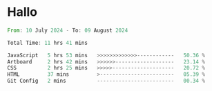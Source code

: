# Hallo
<!--START_SECTION:waka-->

```rust
From: 10 July 2024 - To: 09 August 2024

Total Time: 11 hrs 41 mins

JavaScript   5 hrs 53 mins   >>>>>>>>>>>>>------------   50.36 %
Artboard     2 hrs 42 mins   >>>>>>-------------------   23.14 %
CSS          2 hrs 25 mins   >>>>>--------------------   20.72 %
HTML         37 mins         >------------------------   05.39 %
Git Config   2 mins          -------------------------   00.34 %
```

<!--END_SECTION:waka-->
